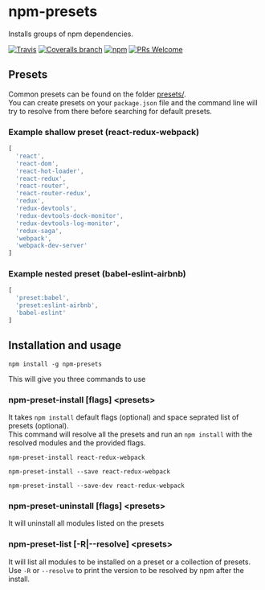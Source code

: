 # npm-presets
Installs groups of npm dependencies.  
 
[![Travis](https://img.shields.io/travis/sillero/npm-presets/master.svg?maxAge=2592000)](https://travis-ci.org/sillero/npm-presets) [![Coveralls branch](https://img.shields.io/coveralls/sillero/npm-presets/master.svg?maxAge=2592000)](https://coveralls.io/github/sillero/npm-presets?branch=master) [![npm](https://img.shields.io/npm/v/npm-presets.svg?maxAge=2592000)](https://www.npmjs.com/package/npm-presets) [![PRs Welcome](https://img.shields.io/badge/PRs-welcome-brightgreen.svg)](https://github.com/sillero/npm-presets)
## Presets
Common presets can be found on the folder [presets/](https://github.com/sillero/npm-presets/tree/master/presets).  
You can create presets on your `package.json` file and the command line will try to resolve from there before searching for default presets.

### Example shallow preset (react-redux-webpack)
```javascript
[
  'react',
  'react-dom',
  'react-hot-loader',
  'react-redux',
  'react-router',
  'react-router-redux',
  'redux',
  'redux-devtools',
  'redux-devtools-dock-monitor',
  'redux-devtools-log-monitor',
  'redux-saga',
  'webpack',
  'webpack-dev-server'
]
```
### Example nested preset (babel-eslint-airbnb)
```javascript
[
  'preset:babel',
  'preset:eslint-airbnb',
  'babel-eslint'
]
```

## Installation and usage
`npm install -g npm-presets`

This will give you three commands to use

### npm-preset-install [flags] &lt;presets&gt;
It takes `npm install` default flags (optional) and space seprated list of presets (optional).  
This command will resolve all the presets and run an `npm install` with the resolved modules and the provided flags.
```
npm-preset-install react-redux-webpack

npm-preset-install --save react-redux-webpack

npm-preset-install --save-dev react-redux-webpack
``` 
### npm-preset-uninstall [flags] &lt;presets&gt;
It will uninstall all modules listed on the presets 

### npm-preset-list [-R|--resolve] &lt;presets&gt;
It will list all modules to be installed on a preset or a collection of presets.  
Use `-R` or `--resolve` to print the version to be resolved by npm after the install.
